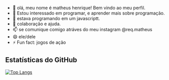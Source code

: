 - 👋 olá, meu nome é matheus henrique! Bem vindo ao meu perfil. 
- 👀 Estou interessado em programar, e aprender mais sobre programação.
- 🌱 estava programando em um javascriptt.
- 🤙 colaboração e ajuda.
- 📫 se comunique comigo atráves do meu instagram @req.matheus
- 😄 ele/dele
- ⚡ Fun fact: jogos de ação 

<!---
matheus-ortiz/matheus-ortiz is a ✨ special ✨ repository because its `README.md` (this file) appears on your GitHub profile.
You can click the Preview link to take a look at your changes.
--->

<!-- GitHub Stats Section -->
## Estatísticas do GitHub
[![Top Langs](https://github-readme-stats.vercel.app/api/top-langs/?username=lucasgfaj&layout=compact&theme=radical)](https://github.com/anuraghazra/github-readme-stats)

